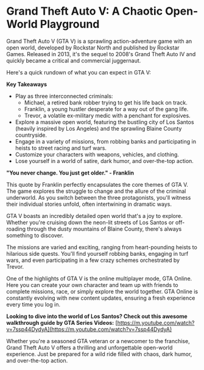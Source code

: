 # Grand Theft Auto V: A Chaotic Open-World Playground

Grand Theft Auto V (GTA V) is a sprawling action-adventure game with an open world, developed by Rockstar North and published by Rockstar Games. Released in 2013, it's the sequel to 2008's Grand Theft Auto IV and quickly became a critical and commercial juggernaut.

Here's a quick rundown of what you can expect in GTA V:

**Key Takeaways**

-   Play as three interconnected criminals:
    -   Michael, a retired bank robber trying to get his life back on track.
    -   Franklin, a young hustler desperate for a way out of the gang life.
    -   Trevor, a volatile ex-military medic with a penchant for explosives.
-   Explore a massive open world, featuring the bustling city of Los Santos (heavily inspired by Los Angeles) and the sprawling Blaine County countryside.
-   Engage in a variety of missions, from robbing banks and participating in heists to street racing and turf wars.
-   Customize your characters with weapons, vehicles, and clothing.
-   Lose yourself in a world of satire, dark humor, and over-the-top action.

**"You never change. You just get older." - Franklin**

This quote by Franklin perfectly encapsulates the core themes of GTA V. The game explores the struggle to change and the allure of the criminal underworld. As you switch between the three protagonists, you'll witness their individual stories unfold, often intertwining in dramatic ways.

GTA V boasts an incredibly detailed open world that's a joy to explore. Whether you're cruising down the neon-lit streets of Los Santos or off-roading through the dusty mountains of Blaine County, there's always something to discover.

The missions are varied and exciting, ranging from heart-pounding heists to hilarious side quests. You'll find yourself robbing banks, engaging in turf wars, and even participating in a few crazy schemes orchestrated by Trevor.

One of the highlights of GTA V is the online multiplayer mode, GTA Online. Here you can create your own character and team up with friends to complete missions, race, or simply explore the world together. GTA Online is constantly evolving with new content updates, ensuring a fresh experience every time you log in.

**Looking to dive into the world of Los Santos? Check out this awesome walkthrough guide by GTA Series Videos:** [https://m.youtube.com/watch?v=7ssp44DydyA](https://m.youtube.com/watch?v=7ssp44DydyA)

Whether you're a seasoned GTA veteran or a newcomer to the franchise, Grand Theft Auto V offers a thrilling and unforgettable open-world experience. Just be prepared for a wild ride filled with chaos, dark humor, and over-the-top action.
